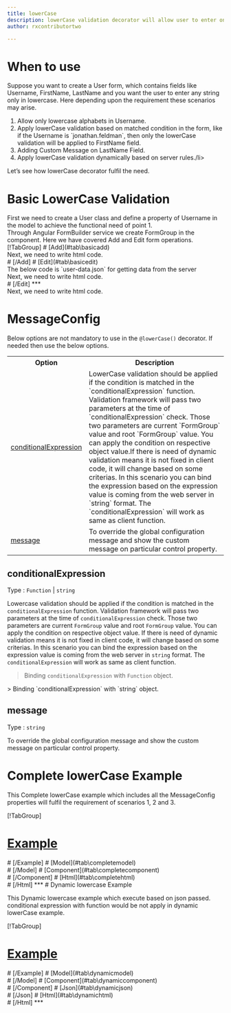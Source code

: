 ```yaml
---
title: lowerCase 
description: lowerCase validation decorator will allow user to enter only the lowercase alphabets.
author: rxcontributortwo

---
```

# When to use
Suppose you want to create a User form, which contains fields like Username, FirstName, LastName and you want the user to enter any string only in lowercase. Here depending upon the requirement these scenarios may arise.
<ol>
    <li>Allow only lowercase alphabets in Username.</li>
    <li>Apply lowerCase validation based on matched condition in the form, like if the Username is `jonathan.feldman`, then only the lowerCase validation will be applied to FirstName field.</li>
    <li>Adding Custom Message on LastName Field.</li>
    <li>Apply lowerCase validation dynamically based on server rules./li>
</ol>
Let’s see how lowerCase decorator fulfil the need.

# Basic LowerCase Validation

<data-scope scope="['decorator']">
First we need to create a User class and define a property of Username in the model to achieve the functional need of point 1.
<div component="app-code" key="lowerCase-add-model"></div> 
</data-scope>
Through Angular FormBuilder service we create FormGroup in the component.
Here we have covered Add and Edit form operations. 

<data-scope scope="['decorator']">
<div component="app-tabs" key="basic-operations"></div>
[!TabGroup]
# [Add](#tab\basicadd)
<div component="app-code" key="lowerCase-add-component"></div> 
Next, we need to write html code.
<div component="app-code" key="lowerCase-add-html"></div> 
<div component="app-example-runner" ref-component="app-lowerCase-add"></div>
# [/Add]
# [Edit](#tab\basicedit)
<div component="app-code" key="lowerCase-edit-component"></div> 
The below code is `user-data.json` for getting data from the server
<div component="app-code" key="data-json"></div> 
Next, we need to write html code.
<div component="app-code" key="lowerCase-edit-html"></div> 
<div component="app-example-runner" ref-component="app-lowerCase-edit"></div>
# [/Edit]
***
</data-scope>

<data-scope scope="['validator','template-driven']">
<div component="app-code" key="lowerCase-add-component"></div> 
Next, we need to write html code.
<div component="app-code" key="lowerCase-add-html"></div> 
<div component="app-example-runner" ref-component="app-lowerCase-add"></div>
</data-scope>

# MessageConfig 
Below options are not mandatory to use in the `@lowerCase()` decorator. If needed then use the below options.

<table class="table table-bordered table-striped">
<tr><th>Option</th><th>Description</th></tr>
<tr><td><a href="#conditionalExpression" title="conditionalExpression">conditionalExpression</a></td><td>LowerCase validation should be applied if the condition is matched in the `conditionalExpression` function. Validation framework will pass two parameters at the time of `conditionalExpression` check. Those two parameters are current `FormGroup` value and root `FormGroup` value. You can apply the condition on respective object value.If there is need of dynamic validation means it is not fixed in client code, it will change based on some criterias. In this scenario you can bind the expression based on the expression value is coming from the web server in `string` format. The `conditionalExpression` will work as same as client function.</td></tr>
<tr><td><a href="#message" title="message">message</a></td><td>To override the global configuration message and show the custom message on particular control property.</td></tr>
</table>

## conditionalExpression 
Type :  `Function`  |  `string` 

Lowercase validation should be applied if the condition is matched in the `conditionalExpression` function. Validation framework will pass two parameters at the time of `conditionalExpression` check. Those two parameters are current `FormGroup` value and root `FormGroup` value. You can apply the condition on respective object value.
If there is need of dynamic validation means it is not fixed in client code, it will change based on some criterias. In this scenario you can bind the expression based on the expression value is coming from the web server in `string` format. The `conditionalExpression` will work as same as client function.

> Binding `conditionalExpression` with `Function` object.
<div component="app-code" key="lowerCase-conditionalExpressionExampleFunction-model"></div> 
> Binding `conditionalExpression` with `string` object.
<div component="app-code" key="lowerCase-conditionalExpressionExampleString-model"></div> 

<div component="app-example-runner" ref-component="app-lowerCase-conditionalExpression" title="lowerCase decorators with conditionalExpression" key="conditionalExpression"></div>

## message 
Type :  `string` 

To override the global configuration message and show the custom message on particular control property.

<div component="app-code" key="lowerCase-messageExample-model"></div> 
<div component="app-example-runner" ref-component="app-lowerCase-message" title="lowerCase decorators with message" key="message"></div>

# Complete lowerCase Example

This Complete lowerCase example which includes all the MessageConfig properties will fulfil the requirement of scenarios 1, 2 and 3.

<div component="app-tabs" key="complete"></div>

[!TabGroup]
# [Example](#tab\completeexample)
<div component="app-example-runner" ref-component="app-lowerCase-complete"></div>
# [/Example]
<data-scope scope="['decorator']">
# [Model](#tab\completemodel)
<div component="app-code" key="lowerCase-complete-model"></div> 
# [/Model] 
</data-scope>
# [Component](#tab\completecomponent)
<div component="app-code" key="lowerCase-complete-component"></div> 
# [/Component]  
# [Html](#tab\completehtml)
<div component="app-code" key="lowerCase-complete-html"></div> 
# [/Html]
***

<data-scope scope="['decorator','validator']">
# Dynamic lowercase Example

This Dynamic lowercase example which execute based on json passed. conditional expression with function would be not apply in dynamic lowerCase example. 

<div component="app-tabs" key="dynamic"></div>

[!TabGroup]
# [Example](#tab\dynamicexample)
<div component="app-example-runner" ref-component="app-lowerCase-dynamic"></div>
# [/Example]
<data-scope scope="['decorator']">
# [Model](#tab\dynamicmodel)
<div component="app-code" key="lowerCase-dynamic-model"></div>
# [/Model]  
</data-scope>
# [Component](#tab\dynamiccomponent)
<div component="app-code" key="lowerCase-dynamic-component"></div>
# [/Component]
# [Json](#tab\dynamicjson)
<div component="app-code" key="lowerCase-dynamic-json"></div>
# [/Json]
# [Html](#tab\dynamichtml)
<div component="app-code" key="lowerCase-dynamic-html"></div> 
# [/Html]
***
</data-scope>

